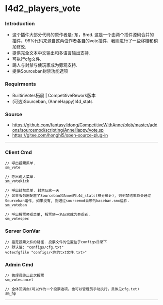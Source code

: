 # l4d2_players_vote
### Introduction
 - 这个插件大部分代码的原作者是: 东，Bred. 这是一个由两个插件源码合并的插件，99%代码来源自这两位作者各自的vote插件，我则进行了一些移植和稍加修改.
 - 提供完全文本中文输出和多语言输出支持.
 - 可执行cfg文件.
 - 踢人与封禁与使玩家成为旁观支持.
 - 提供Sourceban封禁功能选项

### Requirments
 - BuiltinVotes拓展 | CompetitiveRework版本
 - (可选)Sourceban, (AnneHappy)l4d_stats

### Source
 - https://github.com/fantasylidong/CompetitiveWithAnne/blob/master/addons/sourcemod/scripting/AnneHappy/vote.sp
 - https://gitee.com/honghl5/open-source-plug-in

<hr>

### Client Cmd
```
// 呼出投票菜单.
sm_vote

// 呼出踢人菜单.
sm_votekick

// 呼出封禁菜单. 封禁玩家一天
// 如果服务器配置了Sourceban和Anne的l4d_stats(积分统计), 则封禁结果将会通过Sourceban运作, 如果没有, 则通过sourcemod自带的baseban.smx运作.
sm_voteban

// 呼出投票旁观菜单, 投票使一名玩家成为旁观者.
sm_votespec
```
### Server ConVar
```
// 指定投票文件的路径. 投票文件的位置位于configs目录下
// 默认值: "configs/cfg.txt"
votecfgfile "configs/<你的txt文件.txt>"
```
### Admin Cmd
```
// 管理员终止此次投票
sm_votecancel

// 全体回满血(可以作为一个投票选项，也可以管理员手动执行，具体见cfg.txt)
sm_hp
```
<hr>
